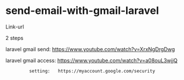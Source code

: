 # send-email-with-gmail-laravel
Link-url

2 steps

laravel gmail send: https://www.youtube.com/watch?v=XrxNgDrgDwg

laravel gmail access: https://www.youtube.com/watch?v=a08ouL3wjjQ

             setting:	https://myaccount.google.com/security
